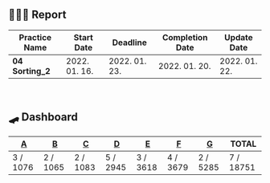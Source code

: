 ## **👨🏻‍💻 Report**

| Practice Name    | Start Date    | Deadline      | Completion Date | Update Date   |
| ---------------- | ------------- | ------------- | --------------- | ------------- |
| **04 Sorting_2** | 2022. 01. 16. | 2022. 01. 23. | 2022. 01. 20.   | 2022. 01. 22. |

<br/>

## **🛹 Dashboard**

| [A](https://www.acmicpc.net/problem/10610) | [B](https://www.acmicpc.net/problem/10989) | [C](https://www.acmicpc.net/problem/2776) | [D](https://www.acmicpc.net/problem/7795) | [E](https://www.acmicpc.net/problem/18870) | [F](https://www.acmicpc.net/problem/2437) | [G](https://www.acmicpc.net/problem/1377) | TOTAL     |
| ------------------------------------------ | ------------------------------------------ | ----------------------------------------- | ----------------------------------------- | ------------------------------------------ | ----------------------------------------- | ----------------------------------------- | --------- |
| 3 / 1076                                   | 2 / 1065                                   | 2 / 1083                                  | 5 / 2945                                  | 3 / 3618                                   | 4 / 3679                                  | 2 / 5285                                  | 7 / 18751 |
